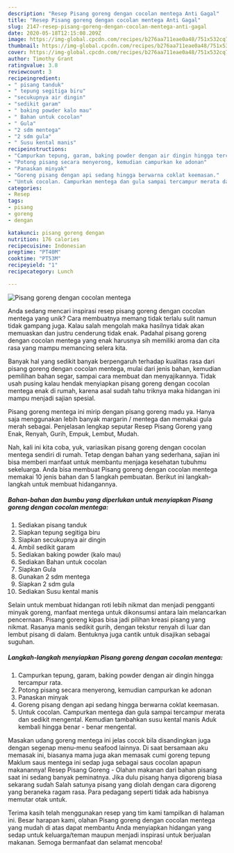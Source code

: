 ```yaml
---
description: "Resep Pisang goreng dengan cocolan mentega Anti Gagal"
title: "Resep Pisang goreng dengan cocolan mentega Anti Gagal"
slug: 2147-resep-pisang-goreng-dengan-cocolan-mentega-anti-gagal
date: 2020-05-18T12:15:08.209Z
image: https://img-global.cpcdn.com/recipes/b276aa711eae0a48/751x532cq70/pisang-goreng-dengan-cocolan-mentega-foto-resep-utama.jpg
thumbnail: https://img-global.cpcdn.com/recipes/b276aa711eae0a48/751x532cq70/pisang-goreng-dengan-cocolan-mentega-foto-resep-utama.jpg
cover: https://img-global.cpcdn.com/recipes/b276aa711eae0a48/751x532cq70/pisang-goreng-dengan-cocolan-mentega-foto-resep-utama.jpg
author: Timothy Grant
ratingvalue: 3.8
reviewcount: 3
recipeingredient:
- " pisang tanduk"
- " tepung segitiga biru"
- "secukupnya air dingin"
- "sedikit garam"
- " baking powder kalo mau"
- " Bahan untuk cocolan"
- " Gula"
- "2 sdm mentega"
- "2 sdm gula"
- " Susu kental manis"
recipeinstructions:
- "Campurkan tepung, garam, baking powder dengan air dingin hingga tercampur rata."
- "Potong pisang secara menyerong, kemudian campurkan ke adonan"
- "Panaskan minyak"
- "Goreng pisang dengan api sedang hingga berwarna coklat keemasan."
- "Untuk cocolan. Campurkan mentega dan gula sampai tercampur merata dan sedikit mengental. Kemudian tambahkan susu kental manis Aduk kembali hingga benar - benar mengental."
categories:
- Resep
tags:
- pisang
- goreng
- dengan

katakunci: pisang goreng dengan 
nutrition: 176 calories
recipecuisine: Indonesian
preptime: "PT40M"
cooktime: "PT53M"
recipeyield: "1"
recipecategory: Lunch

---
```



![Pisang goreng dengan cocolan mentega](https://img-global.cpcdn.com/recipes/b276aa711eae0a48/751x532cq70/pisang-goreng-dengan-cocolan-mentega-foto-resep-utama.jpg)

Anda sedang mencari inspirasi resep pisang goreng dengan cocolan mentega yang unik? Cara membuatnya memang tidak terlalu sulit namun tidak gampang juga. Kalau salah mengolah maka hasilnya tidak akan memuaskan dan justru cenderung tidak enak. Padahal pisang goreng dengan cocolan mentega yang enak harusnya sih memiliki aroma dan cita rasa yang mampu memancing selera kita.

Banyak hal yang sedikit banyak berpengaruh terhadap kualitas rasa dari pisang goreng dengan cocolan mentega, mulai dari jenis bahan, kemudian pemilihan bahan segar, sampai cara membuat dan menyajikannya. Tidak usah pusing kalau hendak menyiapkan pisang goreng dengan cocolan mentega enak di rumah, karena asal sudah tahu triknya maka hidangan ini mampu menjadi sajian spesial.

Pisang goreng mentega ini mirip dengan pisang goreng madu ya. Hanya saja menggunakan lebih banyak margarin / mentega dan memakai gula merah sebagai. Penjelasan lengkap seputar Resep Pisang Goreng yang Enak, Renyah, Gurih, Empuk, Lembut, Mudah.


Nah, kali ini kita coba, yuk, variasikan pisang goreng dengan cocolan mentega sendiri di rumah. Tetap dengan bahan yang sederhana, sajian ini bisa memberi manfaat untuk membantu menjaga kesehatan tubuhmu sekeluarga. Anda bisa membuat Pisang goreng dengan cocolan mentega memakai 10 jenis bahan dan 5 langkah pembuatan. Berikut ini langkah-langkah untuk membuat hidangannya.

<!--inarticleads1-->

##### Bahan-bahan dan bumbu yang diperlukan untuk menyiapkan Pisang goreng dengan cocolan mentega:

1. Sediakan  pisang tanduk
1. Siapkan  tepung segitiga biru
1. Siapkan secukupnya air dingin
1. Ambil sedikit garam
1. Sediakan  baking powder (kalo mau)
1. Sediakan  Bahan untuk cocolan
1. Siapkan  Gula
1. Gunakan 2 sdm mentega
1. Siapkan 2 sdm gula
1. Sediakan  Susu kental manis


Selain untuk membuat hidangan roti lebih nikmat dan menjadi pengganti minyak goreng, manfaat mentega untuk dikonsumsi antara lain melancarkan pencernaan. Pisang goreng kipas bisa jadi pilihan kreasi pisang yang nikmat. Rasanya manis sedikit gurih, dengan tekstur renyah di luar dan lembut pisang di dalam. Bentuknya juga cantik untuk disajikan sebagai suguhan. 

<!--inarticleads2-->

##### Langkah-langkah menyiapkan Pisang goreng dengan cocolan mentega:

1. Campurkan tepung, garam, baking powder dengan air dingin hingga tercampur rata.
1. Potong pisang secara menyerong, kemudian campurkan ke adonan
1. Panaskan minyak
1. Goreng pisang dengan api sedang hingga berwarna coklat keemasan.
1. Untuk cocolan. Campurkan mentega dan gula sampai tercampur merata dan sedikit mengental. Kemudian tambahkan susu kental manis Aduk kembali hingga benar - benar mengental.


Masakan udang goreng mentega ini jelas cocok bila disandingkan juga dengan segenap menu-menu seafood lainnya. Di saat bersamaan aku memasak ini, biasanya mama juga akan memasak cumi goreng tepung Maklum saus mentega ini sedap juga sebagai saus cocolan apapun makanannya! Resep Pisang Goreng - Olahan makanan dari bahan pisang saat ini sedang banyak peminatnya. Jika dulu pisang hanya digoreng biasa sekarang sudah Salah satunya pisang yang diolah dengan cara digoreng yang beraneka ragam rasa. Para pedagang seperti tidak ada habisnya memutar otak untuk. 

Terima kasih telah menggunakan resep yang tim kami tampilkan di halaman ini. Besar harapan kami, olahan Pisang goreng dengan cocolan mentega yang mudah di atas dapat membantu Anda menyiapkan hidangan yang sedap untuk keluarga/teman maupun menjadi inspirasi untuk berjualan makanan. Semoga bermanfaat dan selamat mencoba!
